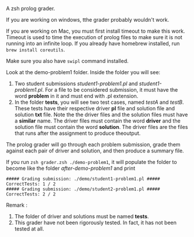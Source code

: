 A zsh prolog grader.

If you are working on windows, tthe grader probably wouldn't work.

If you are working on Mac, you must first install timeout to make this
work. Timeout is used to time the execution of prolog files to make sure
it is not running into an infinite loop. If you already have homebrew
installed, run `brew install coreutils`.

Make sure you also have `swipl` command installed.

Look at the demo-problem1 folder. Inside the folder you will see:
1. Two student submissions *student1-problem1.pl* and *student1-problem1.pl*.
For a file to be considered submission, it must have the word **problem** in
it and must end with .pl extension. 
2. In the folder **tests**, you will see two test cases, named *testA* and *testB*.
These tests have their respective driver **pl** file and solution file and solution
**txt** file. Note the the driver files and the solution files must have a **similar**
name. The driver files must contain the word **driver** and the solution file
must contain the word **solution**. The driver files are the files that runs after 
the assignment to produce theoutput.

The prolog grader will go through each problem submission, grade them against
each pair of driver and solution, and then produce a summary file.

If you run `zsh grader.zsh ./demo-problem1`, it will populate the folder to become
like the folder *after-demo-problem1* and print
```
##### Grading submission: ./demo/student1-problem1.pl #####
CorrectTests: 1 / 2
##### Grading submission: ./demo/student2-problem1.pl #####
CorrectTests: 2 / 2
```

Remark :
1. The folder of driver and solutions must be named **tests**.
2. This grader have not been rigorously tested. In fact, it has not been tested at all.



   